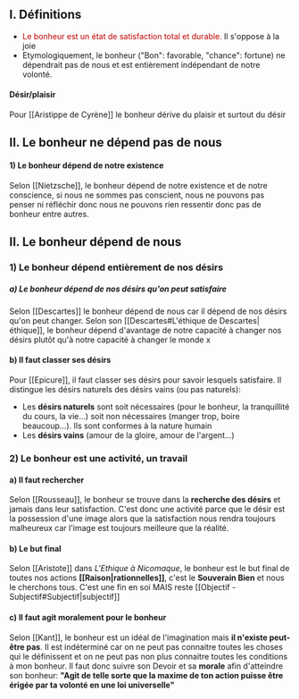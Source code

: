## I. Définitions
- <span style="color:rgb(192, 0, 0)">Le bonheur est un état de satisfaction total et durable.</span> Il s'oppose à la joie
- Etymologiquement, le bonheur ("Bon": favorable, "chance": fortune) ne dépendrait pas de nous et est entièrement indépendant de notre volonté.

#### Désir/plaisir
Pour [[Aristippe de Cyrène]] le bonheur dérive du plaisir et surtout du désir

## II. Le bonheur ne dépend pas de nous
#### 1) Le bonheur dépend de notre existence 
Selon [[Nietzsche]], le bonheur dépend de notre existence et de notre conscience, si nous ne sommes pas conscient, nous ne pouvons pas penser ni réfléchir donc nous ne pouvons rien ressentir donc pas de bonheur entre autres.

## II. Le bonheur dépend de nous
### 1) Le bonheur dépend entièrement de nos désirs
##### a) Le bonheur dépend de nos désirs qu'on peut satisfaire
Selon [[Descartes]] le bonheur dépend de nous car il dépend de nos désirs qu'on peut changer. Selon son [[Descartes#L'éthique de Descartes|éthique]], le bonheur dépend d'avantage de notre capacité à changer nos désirs plutôt qu'à notre capacité à changer le monde x

#### b) Il faut classer ses désirs
Pour [[Epicure]], il faut classer ses désirs pour savoir lesquels satisfaire. Il distingue les désirs naturels des désirs vains (ou pas naturels):
- Les **désirs naturels** sont soit nécessaires (pour le bonheur, la tranquillité du cours, la vie…) soit non nécessaires (manger trop, boire beaucoup…). Ils sont conformes à la nature humain
- Les **désirs vains** (amour de la gloire, amour de l'argent…)

### 2) Le bonheur est une activité, un travail
#### a) Il faut rechercher
Selon [[Rousseau]], le bonheur se trouve dans la **recherche des désirs** et jamais dans leur satisfaction. C'est donc une activité parce que le désir est la possession d'une image alors que la satisfaction nous rendra toujours malheureux car l'image est toujours meilleure que la réalité.

#### b) Le but final
Selon [[Aristote]] dans *L'Ethique à Nicomaque*, le bonheur est le but final de toutes nos actions **[[Raison|rationnelles]]**, c'est le **Souverain Bien** et nous le cherchons tous. C'est une fin en soi MAIS reste [[Objectif - Subjectif#Subjectif|subjectif]]

#### c) Il faut agit moralement pour le bonheur
Selon [[Kant]], le bonheur est un idéal de l'imagination mais **il n'existe peut-être pas**. Il est indéterminé car on ne peut pas connaitre toutes les choses qui le définissent et on ne peut pas non plus connaitre toutes les conditions à mon bonheur. Il faut donc suivre son Devoir et sa **morale** afin d'atteindre son bonheur: **"Agit de telle sorte que la maxime de ton action puisse être érigée par ta volonté en une loi universelle"**